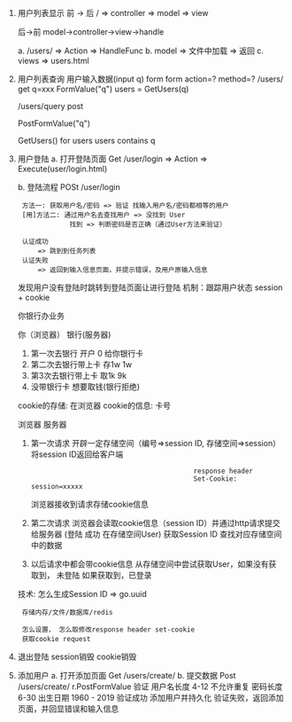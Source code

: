 1. 用户列表显示
    前 -> 后
    / => controller => model => view

    后->前
    model->controller->view->handle

    a. /users/ => Action => HandleFunc
    b. model => 文件中加载 => 返回
    c. views => users.html

2. 用户列表查询
    用户输入数据(input q) form
    form action=? method=?
    /users/ get q=xxx
    FormValue("q")
    users = GetUsers(q)


    /users/query post

    PostFormValue("q")

    GetUsers()
    for users
    users contains q

3. 用户登陆
    a. 打开登陆页面
        Get /user/login => Action => Execute(user/login.html)

    b. 登陆流程
        POSt /user/login

        方法一: 获取用户名/密码 => 验证 找输入用户名/密码都相等的用户
        [用]方法二: 通过用户名去查找用户 => 没找到 User
                    找到 => 判断密码是否正确（通过User方法来验证）

        认证成功
            => 跳到到任务列表
        认证失败
            => 返回到输入信息页面，并提示错误，及用户原输入信息

    发现用户没有登陆时跳转到登陆页面让进行登陆
    机制：跟踪用户状态
    session + cookie

    你银行办业务

    你（浏览器）                 银行(服务器)
    1. 第一次去银行              开户                     0
                                给你银行卡
    2. 第二次去银行带上卡           存1w                  1w
    3. 第3次去银行带上卡            取1k                  9k
    4. 没带银行卡                想要取钱(银行拒绝)


    cookie的存储: 在浏览器
    cookie的信息: 卡号

    浏览器                                  服务器
    1. 第一次请求                               开辟一定存储空间（编号=>session ID, 存储空间=>session）
                                               将session ID返回给客户端

                                                    response header
                                                    Set-Cookie: session=xxxxx
        浏览器接收到请求存储cookie信息

    2. 第二次请求   浏览器会读取cookie信息（session ID）并通过http请求提交给服务器      (登陆 成功 在存储空间User)
                                            获取Session ID 查找对应存储空间中的数据
    3. 以后请求中都会带cookie信息                   从存储空间中尝试获取User，如果没有获取到， 未登陆
                                                                         如果获取到，已登录


    技术:
        怎么生成Session ID => go.uuid

        存储内存/文件/数据库/redis

        怎么设置， 怎么取修改response header set-cookie
        获取cookie request

4. 退出登陆
    session销毁
    cookie销毁

5. 添加用户
     a. 打开添加页面
        Get /users/create/
     b. 提交数据
        Post /users/create/
        r.PostFormValue
        验证
            用户名长度 4-12
                不允许重复
            密码长度 6-30
            出生日期 1960 - 2019
        验证成功 添加用户并持久化
        验证失败，返回添加页面，并回显错误和输入信息
